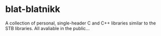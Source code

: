 # blat-blatnikk
A collection of personal, single-header C and C++ libraries similar to the STB libraries. All avaliable in the public…
